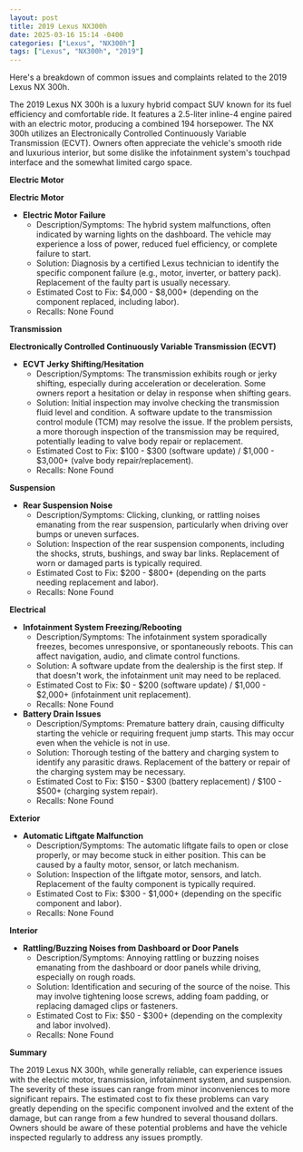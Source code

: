 ```yaml
---
layout: post
title: 2019 Lexus NX300h
date: 2025-03-16 15:14 -0400
categories: ["Lexus", "NX300h"]
tags: ["Lexus", "NX300h", "2019"]
---
```

Here's a breakdown of common issues and complaints related to the 2019 Lexus NX 300h.

The 2019 Lexus NX 300h is a luxury hybrid compact SUV known for its fuel efficiency and comfortable ride. It features a 2.5-liter inline-4 engine paired with an electric motor, producing a combined 194 horsepower. The NX 300h utilizes an Electronically Controlled Continuously Variable Transmission (ECVT). Owners often appreciate the vehicle's smooth ride and luxurious interior, but some dislike the infotainment system's touchpad interface and the somewhat limited cargo space.

**Electric Motor**

**Electric Motor**

*   **Electric Motor Failure**
    *   Description/Symptoms: The hybrid system malfunctions, often indicated by warning lights on the dashboard. The vehicle may experience a loss of power, reduced fuel efficiency, or complete failure to start.
    *   Solution: Diagnosis by a certified Lexus technician to identify the specific component failure (e.g., motor, inverter, or battery pack). Replacement of the faulty part is usually necessary.
    *   Estimated Cost to Fix: $4,000 - $8,000+ (depending on the component replaced, including labor).
    *   Recalls: None Found

**Transmission**

**Electronically Controlled Continuously Variable Transmission (ECVT)**

*   **ECVT Jerky Shifting/Hesitation**
    *   Description/Symptoms: The transmission exhibits rough or jerky shifting, especially during acceleration or deceleration. Some owners report a hesitation or delay in response when shifting gears.
    *   Solution: Initial inspection may involve checking the transmission fluid level and condition. A software update to the transmission control module (TCM) may resolve the issue. If the problem persists, a more thorough inspection of the transmission may be required, potentially leading to valve body repair or replacement.
    *   Estimated Cost to Fix: $100 - $300 (software update) / $1,000 - $3,000+ (valve body repair/replacement).
    *   Recalls: None Found

**Suspension**

*   **Rear Suspension Noise**
    *   Description/Symptoms: Clicking, clunking, or rattling noises emanating from the rear suspension, particularly when driving over bumps or uneven surfaces.
    *   Solution: Inspection of the rear suspension components, including the shocks, struts, bushings, and sway bar links. Replacement of worn or damaged parts is typically required.
    *   Estimated Cost to Fix: $200 - $800+ (depending on the parts needing replacement and labor).
    *   Recalls: None Found

**Electrical**

*   **Infotainment System Freezing/Rebooting**
    *   Description/Symptoms: The infotainment system sporadically freezes, becomes unresponsive, or spontaneously reboots. This can affect navigation, audio, and climate control functions.
    *   Solution: A software update from the dealership is the first step. If that doesn't work, the infotainment unit may need to be replaced.
    *   Estimated Cost to Fix: $0 - $200 (software update) / $1,000 - $2,000+ (infotainment unit replacement).
    *   Recalls: None Found
*   **Battery Drain Issues**
    *   Description/Symptoms: Premature battery drain, causing difficulty starting the vehicle or requiring frequent jump starts. This may occur even when the vehicle is not in use.
    *   Solution: Thorough testing of the battery and charging system to identify any parasitic draws. Replacement of the battery or repair of the charging system may be necessary.
    *   Estimated Cost to Fix: $150 - $300 (battery replacement) / $100 - $500+ (charging system repair).
    *   Recalls: None Found

**Exterior**

*   **Automatic Liftgate Malfunction**
    *   Description/Symptoms: The automatic liftgate fails to open or close properly, or may become stuck in either position. This can be caused by a faulty motor, sensor, or latch mechanism.
    *   Solution: Inspection of the liftgate motor, sensors, and latch. Replacement of the faulty component is typically required.
    *   Estimated Cost to Fix: $300 - $1,000+ (depending on the specific component and labor).
    *   Recalls: None Found

**Interior**

*   **Rattling/Buzzing Noises from Dashboard or Door Panels**
    *   Description/Symptoms: Annoying rattling or buzzing noises emanating from the dashboard or door panels while driving, especially on rough roads.
    *   Solution: Identification and securing of the source of the noise. This may involve tightening loose screws, adding foam padding, or replacing damaged clips or fasteners.
    *   Estimated Cost to Fix: $50 - $300+ (depending on the complexity and labor involved).
    *   Recalls: None Found

**Summary**

The 2019 Lexus NX 300h, while generally reliable, can experience issues with the electric motor, transmission, infotainment system, and suspension. The severity of these issues can range from minor inconveniences to more significant repairs. The estimated cost to fix these problems can vary greatly depending on the specific component involved and the extent of the damage, but can range from a few hundred to several thousand dollars. Owners should be aware of these potential problems and have the vehicle inspected regularly to address any issues promptly.

